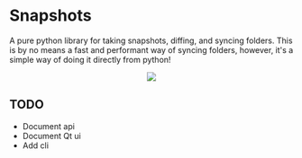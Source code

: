 # Snapshots

A pure python library for taking snapshots, diffing, and syncing folders. This is by no means a fast and performant way of syncing folders, however, it's a simple way of doing it directly from python!

<p align="center">
    <img src="https://raw.github.com/danbradham/snapshots/master/res/ui_preview.png"/>
</p>

## TODO
- Document api
- Document Qt ui
- Add cli
